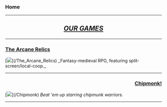 ### Home 
---

<h2> <b><i> <p align="center" style="text-decoration: underline;"> OUR GAMES </p> </i></b> </h2> 

---

<h3> <p class="view"><a href="/The_Arcane_Relics">The Arcane Relics</a></p> </h3>
[<img src="https://media.indiedb.com/images/members/4/3265/3264780/profile/TAR_Icon_Banner.png"/>](/The_Arcane_Relics)
_Fantasy-medieval RPG, featuring split-screen/local-coop._

---

<h3> <p align="right" class="view"><a href="/Chipmonk"> Chipmonk! </a></p> </h3>
[<img src="https://media.indiedb.com/images/presskit/1/2/1054/Chipmonk_Cover_Art_ReallyWide.1.png"/>](/Chipmonk)
<i>Beat 'em up starring chipmunk warriors.</i>

---
